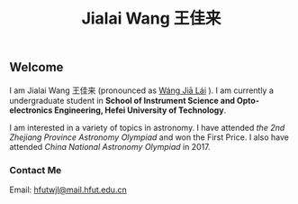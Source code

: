 ﻿---
title: Jialai Wang 王佳来
---

## Welcome

I am Jialai Wang 王佳来 (pronounced as [Wáng Jiā Lái](https://translate.google.com/#view=home&op=translate&sl=zh-CN&tl=en&text=王佳来) ). I am currently a undergraduate student in **School of Instrument Science and Opto-electronics Engineering, Hefei University of Technology**.

I am interested in a variety of topics in astronomy. I have attended _the 2nd Zhejiang Province Astronomy Olympiad_ and won the First Price. I also have attended _China National Astronomy Olympiad_ in 2017.

### Contact Me

Email: [hfutwjl@mail.hfut.edu.cn](mailto:hfutwjl@mail.hfut.edu.cn)
